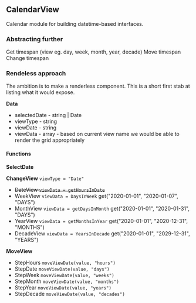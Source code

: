 ## CalendarView
Calendar module for building datetime-based interfaces.

### Abstracting further
Get timespan (view eg. day, week, month, year, decade)
Move timespan
Change timespan

### Rendeless approach
The ambition is to make a renderless component.
This is a short first stab at listing what it would expose.

**Data**
- selectedDate - string | Date
- viewType - string
- viewDate - string
- viewData - array - based on current view name we would be able to render the grid appropriately 

#### Functions
**SelectDate**

**ChangeView**  `viewType = "Date"`
- ~~DateView      `viewData = getHoursInDate`~~
- WeekView      `viewData = DaysInWeek`  get("2020-01-01", "2020-01-07", "DAYS")
- MonthView     `viewData = getDaysInMonth` get("2020-01-01", "2020-01-31", "DAYS")
- YearView      `viewData = getMonthsInYear` get("2020-01-01", "2020-12-31", "MONTHS")
- DecadeView    `viewData = YearsInDecade`  get("2020-01-01", "2029-12-31", "YEARS")

**MoveView**
- StepHours     `moveViewDate(value, "hours")`
- StepDate      `moveViewDate(value, "days")`
- StepWeek      `moveViewDate(value, "weeks")`
- StepMonth     `moveViewDate(value, "months")`
- StepYear      `moveViewDate(value, "years")`
- StepDecade    `moveViewDate(value, "decades")`
